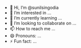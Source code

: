 - 👋 Hi, I’m @sunilsingodia
- 👀 I’m interested in ...
- 🌱 I’m currently learning ...
- 💞️ I’m looking to collaborate on ...
- 📫 How to reach me ...
- 😄 Pronouns: ...
- ⚡ Fun fact: ...

<!---
sunilsingodia/sunilsingodia is a ✨ special ✨ repository because its `README.md` (this file) appears on your GitHub profile.
You can click the Preview link to take a look at your changes.
--->
